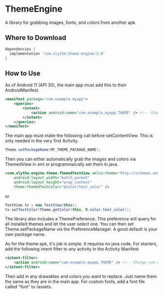ThemeEngine
===========

A library for grabbing images, fonts, and colors from another apk.

Where to Download
-----------------
```groovy
dependencies {
  implementation 'com.xlythe:theme-engine:2.0'
}
```

How to Use
-----------------
As of Android 11 (API 30), the main app must add this to their AndroidManifest.
```xml
<manifest package="com.example.myapp">
    <queries>
        <intent>
            <action android:name="com.example.myapp.THEME" /> <!-- Change com.example.myapp to your main app's package name -->
        </intent>
    </queries>
</manifest>
```

The main app must make the following call before setContentView. This is only needed in the very first Activity.
```java
Theme.setPackageName(MY_THEME_PACKAGE_NAME);
```

Then you can either automatically grab the images and colors via ThemedView in xml or programmaically set them in java.
```xml
<com.xlythe.engine.theme.ThemedTextView xmlns:theme="http://schemas.android.com/apk/res-auto"
    android:layout_width="match_parent"
    android:layout_height="wrap_content"
    theme:themedTextColor="@color/text_color" />
```
or
```java
TextView tv = new TextView(this);
tv.setTextColor(Theme.getColor(this, R.color.text_color));
```

The library also includes a ThemePreference. This preference will query for all installed themes and let the user select one. You can then set Theme.setPackageName via the PreferenceManager. A good default is your own package name.


As for the theme apk, it's job is simple. It requires no java code. For starters, add the following intent filter to any activity in the Activity Manifest.
```xml
<intent-filter>
    <action android:name="com.example.myapp.THEME" /> <!-- Change com.example.myapp to your main app's package name -->
</intent-filter>
```
Then add in any drawables and colors you want to replace. Just name them the same as they are in the main app. For custom fonts, add a font file called "font" to /assets.
